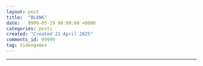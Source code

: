 ```yaml
---
layout: post
title:  "BLANK"
date:   9999-05-19 00:00:00 +0000
categories: posts
created: "Created 21 April 2025"
comments_id: 99999
tag: Videogames
---
```




---